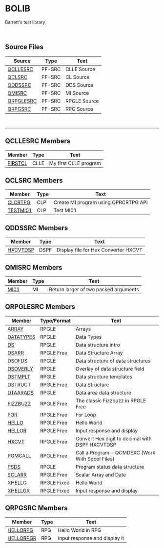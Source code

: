 # BOLIB

Barrett's test library

<br>

## Source Files
| **Source**  | **Type** | **Text**                                             |
| ----------- | -------- | ---------------------------------------------------- |
| [QCLLESRC](https://github.com/barrettotte/IBM-RPG/tree/master/BOLIB/QCLLESRC)   | PF-SRC | CLLE Source  |
| [QCLSRC](https://github.com/barrettotte/IBM-RPG/tree/master/BOLIB/QCLSRC)       | PF-SRC | CL Source    |
| [QDDSSRC](https://github.com/barrettotte/IBM-RPG/tree/master/BOLIB/QDDSSRC)     | PF-SRC | DDS Source   |
| [QMISRC](https://github.com/barrettotte/IBM-RPG/tree/master/BOLIB/QMISRC)       | PF-SRC | MI Source    |
| [QRPGLESRC](https://github.com/barrettotte/IBM-RPG/tree/master/BOLIB/QRPGLESRC) | PF-SRC | RPGLE Source |
| [QRPGSRC](https://github.com/barrettotte/IBM-RPG/tree/master/BOLIB/QRPGSRC)     | PF-SRC | RPG Source   |
<br>
<hr>


## QCLLESRC Members
| **Member**    | **Type** | **Text**                      |
| ------------- | -------- | ----------------------------- |
| [FIRSTCL](https://github.com/barrettotte/IBM-RPG/blob/master/BOLIB/QCLLESRC/FIRSTCL.CLLE) | CLLE | My first CLLE program |


## QCLSRC Members
| **Member**    | **Type** | **Text**                      |
| ------------- | -------- | ----------------------------- |
| [CLCRTPG](https://github.com/barrettotte/IBM-RPG/blob/master/BOLIB/QCLLESRC/CLCRTPG.CLP) | CLP | Create MI program using QPRCRTPG API |
| [TESTMI01](https://github.com/barrettotte/IBM-RPG/blob/master/BOLIB/QCLLESRC/TESTMI01.CLP) | CLP | Test MI01 |


## QDDSSRC Members
| **Member**    | **Type**  | **Text**                      |
| ------------- | --------- | ----------------------------- |
| [HXCVTDSP](https://github.com/barrettotte/IBM-RPG/blob/master/BOLIB/QDDSSRC/HXCVTDSP.DSPF) | DSPF | Display file for Hex Converter HXCVT |


## QMISRC Members
| **Member**    | **Type** | **Text**                      |
| ------------- | -------- | ----------------------------- |
| [MI01](https://github.com/barrettotte/IBM-RPG/blob/master/BOLIB/QCLLESRC/MI01.MI) | MI | Return larger of two packed arguments |


## QRPGLESRC Members
| **Member**      | **Type/Format** | **Text** |
| --------------- | -------- | ---------|
| [ARRAY](https://github.com/barrettotte/IBM-RPG/blob/master/BOLIB/QRPGLESRC/ARRAY.RPGLE) | RPGLE | Arrays |
| [DATATYPES](https://github.com/barrettotte/IBM-RPG/blob/master/BOLIB/QRPGLESRC/DATATYPES.RPGLE) | RPGLE | Data Types |
| [DS](https://github.com/barrettotte/IBM-RPG/blob/master/BOLIB/QRPGLESRC/DS.RPGLE) | RPGLE | Data structure intro |
| [DSARR](https://github.com/barrettotte/IBM-RPG/blob/master/BOLIB/QRPGLESRC/DSARR.RPGLE) | RPGLE Free | Data Structure Array |
| [DSOFDS](https://github.com/barrettotte/IBM-RPG/blob/master/BOLIB/QRPGLESRC/DSOFDS.RPGLE) | RPGLE | Data structure of data structures |
| [DSOVERLY](https://github.com/barrettotte/IBM-RPG/blob/master/BOLIB/QRPGLESRC/DSOVERLY.RPGLE) | RPGLE | Overlay of data structure field |
| [DSTMPLT](https://github.com/barrettotte/IBM-RPG/blob/master/BOLIB/QRPGLESRC/DSTMPLT.RPGLE) | RPGLE | Data structure templates |
| [DSTRUCT](https://github.com/barrettotte/IBM-RPG/blob/master/BOLIB/QRPGLESRC/DSTRUCT.RPGLE) | RPGLE Free | Data Structure |
| [DTAARADS](https://github.com/barrettotte/IBM-RPG/blob/master/BOLIB/QRPGLESRC/DTAARADS.RPGLE) | RPGLE | Data area data structure |
| [FIZZBUZZ](https://github.com/barrettotte/IBM-RPG/blob/master/BOLIB/QRPGLESRC/FIZZBUZZ.RPGLE) | RPGLE Free | The classic Fizzbuzz in RPGLE Free |
| [FOR](https://github.com/barrettotte/IBM-RPG/blob/master/BOLIB/QRPGLESRC/FOR.RPGLE) | RPGLE Free | For Loop |
| [HELLO](https://github.com/barrettotte/IBM-RPG/blob/master/BOLIB/QRPGLESRC/HELLO.RPGLE) | RPGLE Free | Hello World |
| [HELLOR](https://github.com/barrettotte/IBM-RPG/blob/master/BOLIB/QRPGLESRC/HELLOR.RPGLE) | RPGLE Free | Input response and display |
| [HXCVT](https://github.com/barrettotte/IBM-RPG/blob/master/BOLIB/QRPGLESRC/HXCVT.RPGLE) | RPGLE Free | Convert Hex digit to decimal with DSPF HXCVTDSP |
| [PGMCALL](https://github.com/barrettotte/IBM-RPG/blob/master/BOLIB/QRPGLESRC/PGMCALL.RPGLE) | RPGLE Free | Call a Program - QCMDEXC (Work With Spool Files) |
| [PSDS](https://github.com/barrettotte/IBM-RPG/blob/master/BOLIB/QRPGLESRC/PSDS.RPGLE) | RPGLE | Program status data structure |
| [SCLARR](https://github.com/barrettotte/IBM-RPG/blob/master/BOLIB/QRPGLESRC/SCLARR.RPGLE) | RPGLE Free | Scalar Array and Date |
| [XHELLO](https://github.com/barrettotte/IBM-RPG/blob/master/BOLIB/QRPGLESRC/XHELLO.RPGLE) | RPGLE Fixed | Hello World |
| [XHELLOR](https://github.com/barrettotte/IBM-RPG/blob/master/BOLIB/QRPGLESRC/XHELLOR.RPGLE) | RPGLE Fixed | Input response and display |


## QRPGSRC Members
| **Member**    | **Type** | **Text**                      |
| ------------- | -------- | ----------------------------- |
| [HELLORPG](https://github.com/barrettotte/IBM-RPG/blob/master/BOLIB/QRPGSRC/HELLORPG.RPG) | RPG | Hello World in RPG |
| [HELLORPGR](https://github.com/barrettotte/IBM-RPG/blob/master/BOLIB/QRPGSRC/HELLORPGR.RPG) | RPG | Input response and display it |
